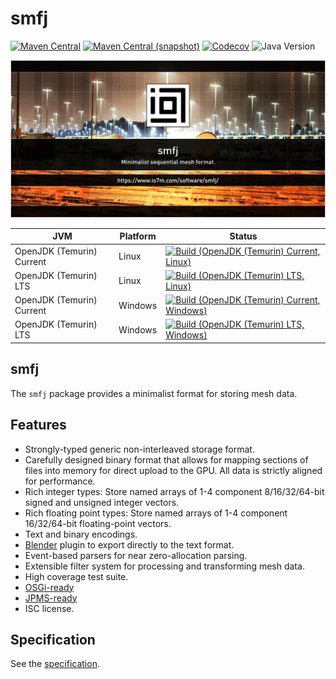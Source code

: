 smfj
===

[![Maven Central](https://img.shields.io/maven-central/v/com.io7m.smfj/com.io7m.smfj.svg?style=flat-square)](http://search.maven.org/#search%7Cga%7C1%7Cg%3A%22com.io7m.smfj%22)
[![Maven Central (snapshot)](https://img.shields.io/nexus/s/com.io7m.smfj/com.io7m.smfj?server=https%3A%2F%2Fs01.oss.sonatype.org&style=flat-square)](https://s01.oss.sonatype.org/content/repositories/snapshots/com/io7m/smfj/)
[![Codecov](https://img.shields.io/codecov/c/github/io7m-com/smfj.svg?style=flat-square)](https://codecov.io/gh/io7m-com/smfj)
![Java Version](https://img.shields.io/badge/21-java?label=java&color=e6c35c)

![com.io7m.smfj](./src/site/resources/smfj.jpg?raw=true)

| JVM | Platform | Status |
|-----|----------|--------|
| OpenJDK (Temurin) Current | Linux | [![Build (OpenJDK (Temurin) Current, Linux)](https://img.shields.io/github/actions/workflow/status/io7m-com/smfj/main.linux.temurin.current.yml)](https://www.github.com/io7m-com/smfj/actions?query=workflow%3Amain.linux.temurin.current)|
| OpenJDK (Temurin) LTS | Linux | [![Build (OpenJDK (Temurin) LTS, Linux)](https://img.shields.io/github/actions/workflow/status/io7m-com/smfj/main.linux.temurin.lts.yml)](https://www.github.com/io7m-com/smfj/actions?query=workflow%3Amain.linux.temurin.lts)|
| OpenJDK (Temurin) Current | Windows | [![Build (OpenJDK (Temurin) Current, Windows)](https://img.shields.io/github/actions/workflow/status/io7m-com/smfj/main.windows.temurin.current.yml)](https://www.github.com/io7m-com/smfj/actions?query=workflow%3Amain.windows.temurin.current)|
| OpenJDK (Temurin) LTS | Windows | [![Build (OpenJDK (Temurin) LTS, Windows)](https://img.shields.io/github/actions/workflow/status/io7m-com/smfj/main.windows.temurin.lts.yml)](https://www.github.com/io7m-com/smfj/actions?query=workflow%3Amain.windows.temurin.lts)|

## smfj

The `smfj` package provides a minimalist format for storing mesh data.

## Features

* Strongly-typed generic non-interleaved storage format.
* Carefully designed binary format that allows for mapping sections of files
  into memory for direct upload to the GPU. All data is strictly aligned for
  performance.
* Rich integer types: Store named arrays of 1-4 component 8/16/32/64-bit signed
  and unsigned integer vectors.
* Rich floating point types: Store named arrays of 1-4 component 16/32/64-bit
  floating-point vectors.
* Text and binary encodings.
* [Blender](http://blender.org) plugin to export directly to the text format.
* Event-based parsers for near zero-allocation parsing.
* Extensible filter system for processing and transforming mesh data.
* High coverage test suite.
* [OSGi-ready](https://www.osgi.org/)
* [JPMS-ready](https://en.wikipedia.org/wiki/Java_Platform_Module_System)
* ISC license.

## Specification

See the [specification](https://www.io7m.com/software/smfj).

